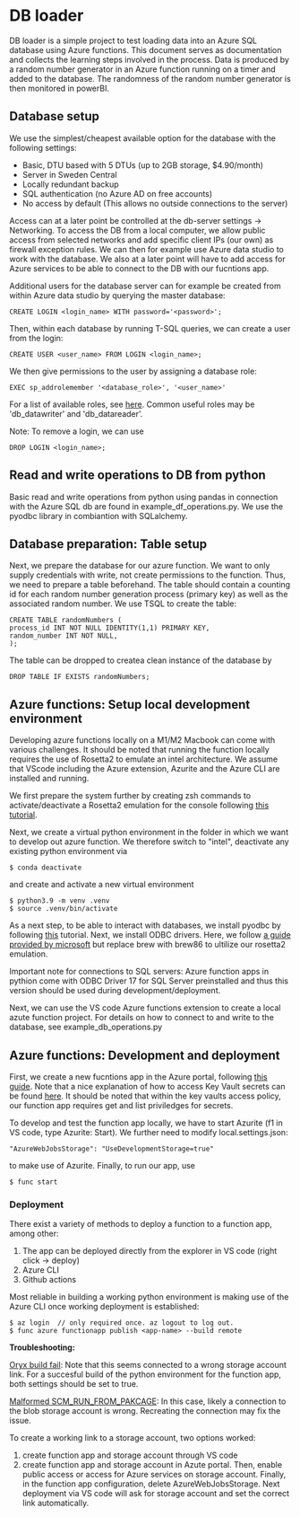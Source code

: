 # DB loader #

DB loader is a simple project to test loading data into an Azure SQL database using Azure functions. This document serves as documentation and collects the learning steps involved in the process. Data is produced by a random number generator in an Azure function running on a timer and added to the database. The randomness of the random number generator is then monitored in powerBI.


## Database setup ##

We use the simplest/cheapest available option for the database with the following settings:
* Basic, DTU based with 5 DTUs (up to 2GB storage, $4.90/month)
* Server in Sweden Central
* Locally redundant backup
* SQL authentication (no Azure AD on free accounts)
* No access by default (This allows no outside connections to the server)

Access can at a later point be controlled at the db-server settings -> Networking. To access the DB from a local computer, we allow public access from selected networks and add specific client IPs (our own) as firewall exception rules. We can then for example use Azure data studio to work with the database. We also at a later point will have to add access for Azure services to be able to connect to the DB with our fucntions app.

Additional users for the database server can for example be created from within Azure data studio by querying the master database:

    CREATE LOGIN <login_name> WITH password='<password>';

Then, within each database by running T-SQL queries, we can create a user from the login:

    CREATE USER <user_name> FROM LOGIN <login_name>;

We then give permissions to the user by assigning a database role:

    EXEC sp_addrolemember '<database_role>', '<user_name>'

For a list of available roles, see [here](https://learn.microsoft.com/en-us/sql/relational-databases/security/authentication-access/database-level-roles?view=sql-server-ver16). Common useful roles may be 'db_datawriter' and 'db_datareader'.

Note: To remove a login, we can use

    DROP LOGIN <login_name>;


## Read and write operations to DB from python ##

Basic read and write operations from python using pandas in connection with the Azure SQL db are found in example_df_operations.py. We use the pyodbc library in combiantion with SQLalchemy.


## Database preparation: Table setup ##

Next, we prepare the database for our azure function. We want to only supply credentials with write, not create permissions to the function. Thus, we need to prepare a table beforehand. The table should contain a counting id for each random number generation process (primary key) as well as the associated random number. We use TSQL to create the table:

    CREATE TABLE randomNumbers (
    process_id INT NOT NULL IDENTITY(1,1) PRIMARY KEY,
    random_number INT NOT NULL,
    );

The table can be dropped to createa  clean instance of the database by

    DROP TABLE IF EXISTS randomNumbers;


## Azure functions: Setup local development environment ##

Developing azure functions locally on a M1/M2 Macbook can come with various challenges. It should be noted that running the function locally requires the use of Rosetta2 to emulate an intel architecture. We assume that VScode including the Azure extension, Azurite and the Azure CLI are installed and running.

We first prepare the system further by creating  zsh commands to activate/deactivate a Rosetta2 emulation for the console following [this tutorial](http://issamben.com/running-python-azure-function-locally-on-an-m1-m2/). 

Next, we create a virtual python environment in the folder in which we want to develop out azure function. We therefore switch to "intel", deactivate any existing python environment via

    $ conda deactivate

and create and activate a new virtual environment

    $ python3.9 -m venv .venv
    $ source .venv/bin/activate

As a next step, to be able to interact with databases, we install pyodbc by following [this](https://whodeenie.medium.com/installing-pyodbc-and-unixodbc-for-apple-silicon-8e238ed7f216) tutorial. Next, we install ODBC drivers. Here, we follow [a guide provided by microsoft](https://learn.microsoft.com/en-us/sql/connect/odbc/linux-mac/install-microsoft-odbc-driver-sql-server-macos?view=sql-server-ver15) but replace brew with brew86 to ultilize our rosetta2 emulation.

Important note for connections to SQL servers: Azure function apps in pythion come with ODBC Driver 17 for SQL Server preinstalled and thus this version should be used during development/deployment.

Next, we can use the VS code Azure functions extension to create a local azute function project. For details on how to connect to and write to the database, see example_db_operations.py


## Azure functions: Development and deployment ##

First, we create a new fucntions app in the Azure portal, following [this guide](https://github.com/James-Leslie/azure-functions). Note that a nice explanation of how to access Key Vault secrets can be found [here](https://servian.dev/accessing-azure-key-vault-from-python-functions-44d548b49b37). It should be noted that within the key vaults access policy, our function app requires get and list priviledges for secrets.

To develop and test the function app locally, we have to start Azurite (f1 in VS code, type Azurite: Start). We further need to modify local.settings.json:

    "AzureWebJobsStorage": "UseDevelopmentStorage=true"

to make use of Azurite. Finally, to run our app, use

    $ func start


### Deployment ###

There exist a variety of methods to deploy a function to a function app, among other:

1) The app can be deployed directly from the explorer in VS code (right click -> deploy)
2) Azure CLI
3) Github actions

Most reliable in building a working python environment is making use of the Azure CLI once working deployment is established:

    $ az login  // only required once. az logout to log out.
    $ func azure functionapp publish <app-name> --build remote


**Troubleshooting:**

[Oryx build fail](https://github.com/Azure/functions-action/issues/159): Note that this seems connected to a wrong storage account link. For a succesful build of the python environment for the function app, both settings should be set to true.

[Malformed SCM_RUN_FROM_PAKCAGE](https://stackoverflow.com/questions/67580229/azure-functions-deploying-fail-from-vs-code): In this case, likely a connection to the blob storage account is wrong. Recreating the connection may fix the issue.

To create a working link to a storage account, two options worked:
 1) create function app and storage account through VS code
 2) create function app and storage account in Azute portal. Then, enable public access or access for Azure services on storage account. Finally, in the function app configuration, delete AzureWebJobsStorage. Next deployment via VS code will ask for storage account and set the correct link automatically.
